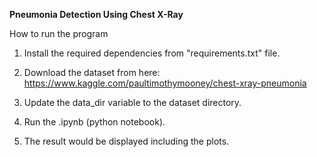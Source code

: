 **Pneumonia Detection Using Chest X-Ray**

How to run the program

1. Install the required dependencies from "requirements.txt" file.

2. Download the dataset from here: https://www.kaggle.com/paultimothymooney/chest-xray-pneumonia

3. Update the data_dir variable to the dataset directory.

4. Run the .ipynb (python notebook).

5. The result would be displayed including the plots.
